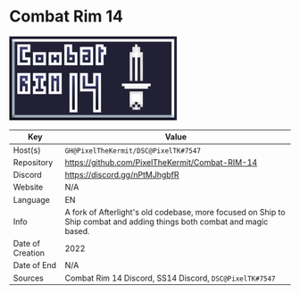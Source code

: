# Combat Rim 14

<img src="logo.png" width=300>

| Key  | Value |
| ------------- | ------------- |
| Host(s) | `GH@PixelTheKermit/DSC@PixelTK#7547`|
| Repository  | https://github.com/PixelTheKermit/Combat-RIM-14 |
| Discord  | https://discord.gg/nPtMJhgbfR |
| Website | N/A |
| Language | EN |
| Info | A fork of Afterlight's old codebase, more focused on Ship to Ship combat and adding things both combat and magic based. |
| Date of Creation | 2022 |
| Date of End |  N/A |
| Sources | Combat Rim 14 Discord, SS14 Discord, `DSC@PixelTK#7547` |
